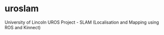 # uroslam
University of Lincoln UROS Project - SLAM (Localisation and Mapping using ROS and Kinnect)
